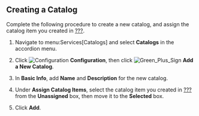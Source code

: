 ## Creating a Catalog

Complete the following procedure to create a new catalog, and assign the
catalog item you created in
[???](#example-adding-orchestration-catalog-item).

1.  Navigate to menu:Services\[Catalogs\] and select **Catalogs** in the
    accordion menu.

2.  Click ![Configuration](../images/1847.png) **Configuration**, then
    click ![Green\_Plus\_Sign](../images/1848.png) **Add a New Catalog**.

3.  In **Basic Info**, add **Name** and **Description** for the new
    catalog.

4.  Under **Assign Catalog Items**, select the catalog item you created
    in [???](#example-adding-orchestration-catalog-item) from the
    **Unassigned** box, then move it to the **Selected** box.

5.  Click **Add**.
